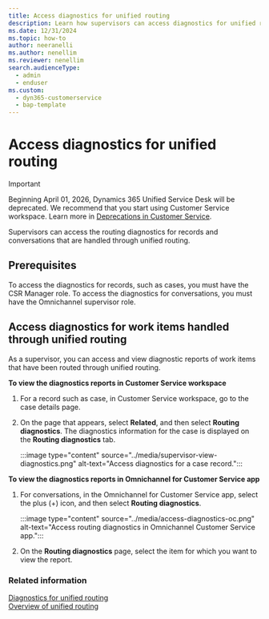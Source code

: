 ```yaml
---
title: Access diagnostics for unified routing
description: Learn how supervisors can access diagnostics for unified routing.
ms.date: 12/31/2024
ms.topic: how-to
author: neeranelli
ms.author: nenellim
ms.reviewer: nenellim
search.audienceType: 
  - admin
  - enduser
ms.custom: 
  - dyn365-customerservice
  - bap-template
---
```


# Access diagnostics for unified routing

> [!IMPORTANT]
> Beginning April 01, 2026, Dynamics 365 Unified Service Desk will be deprecated. We recommend that you start using Customer Service workspace. Learn more in [Deprecations in Customer Service](../implement/deprecations-customer-service.md).

Supervisors can access the routing diagnostics for records and conversations that are handled through unified routing.

## Prerequisites

To access the diagnostics for records, such as cases, you must have the CSR Manager role. To access the diagnostics for conversations, you must have the Omnichannel supervisor role.

## Access diagnostics for work items handled through unified routing

As a supervisor, you can access and view diagnostic reports of work items that have been routed through unified routing.

**To view the diagnostics reports in Customer Service workspace**

1. For a record such as case, in Customer Service workspace, go to the case details page.

2. On the page that appears, select **Related**, and then select **Routing diagnostics**. The diagnostics information for the case is displayed on the **Routing diagnostics** tab.

    :::image type="content" source="../media/supervisor-view-diagnostics.png" alt-text="Access diagnostics for a case record.":::

**To view the diagnostics reports in Omnichannel for Customer Service app**

1. For conversations, in the Omnichannel for Customer Service app, select the plus (+) icon, and then select **Routing diagnostics**.

    :::image type="content" source="../media/access-diagnostics-oc.png" alt-text="Access routing diagnostics in Omnichannel Customer Service app.":::

2. On the **Routing diagnostics** page, select the item for which you want to view the report.


### Related information

[Diagnostics for unified routing](../administer/unified-routing-diagnostics.md)  
[Overview of unified routing](../administer/overview-unified-routing.md)  
